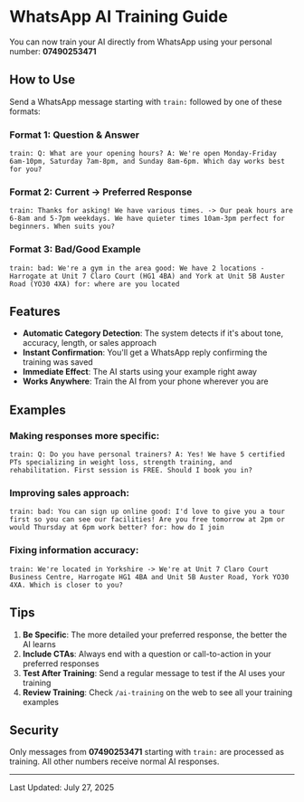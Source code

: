 # WhatsApp AI Training Guide

You can now train your AI directly from WhatsApp using your personal number: **07490253471**

## How to Use

Send a WhatsApp message starting with `train:` followed by one of these formats:

### Format 1: Question & Answer
```
train: Q: What are your opening hours? A: We're open Monday-Friday 6am-10pm, Saturday 7am-8pm, and Sunday 8am-6pm. Which day works best for you?
```

### Format 2: Current → Preferred Response
```
train: Thanks for asking! We have various times. -> Our peak hours are 6-8am and 5-7pm weekdays. We have quieter times 10am-3pm perfect for beginners. When suits you?
```

### Format 3: Bad/Good Example
```
train: bad: We're a gym in the area good: We have 2 locations - Harrogate at Unit 7 Claro Court (HG1 4BA) and York at Unit 5B Auster Road (YO30 4XA) for: where are you located
```

## Features

- **Automatic Category Detection**: The system detects if it's about tone, accuracy, length, or sales approach
- **Instant Confirmation**: You'll get a WhatsApp reply confirming the training was saved
- **Immediate Effect**: The AI starts using your example right away
- **Works Anywhere**: Train the AI from your phone wherever you are

## Examples

### Making responses more specific:
```
train: Q: Do you have personal trainers? A: Yes! We have 5 certified PTs specializing in weight loss, strength training, and rehabilitation. First session is FREE. Should I book you in?
```

### Improving sales approach:
```
train: bad: You can sign up online good: I'd love to give you a tour first so you can see our facilities! Are you free tomorrow at 2pm or would Thursday at 6pm work better? for: how do I join
```

### Fixing information accuracy:
```
train: We're located in Yorkshire -> We're at Unit 7 Claro Court Business Centre, Harrogate HG1 4BA and Unit 5B Auster Road, York YO30 4XA. Which is closer to you?
```

## Tips

1. **Be Specific**: The more detailed your preferred response, the better the AI learns
2. **Include CTAs**: Always end with a question or call-to-action in your preferred responses
3. **Test After Training**: Send a regular message to test if the AI uses your training
4. **Review Training**: Check `/ai-training` on the web to see all your training examples

## Security

Only messages from **07490253471** starting with `train:` are processed as training. All other numbers receive normal AI responses.

---

Last Updated: July 27, 2025